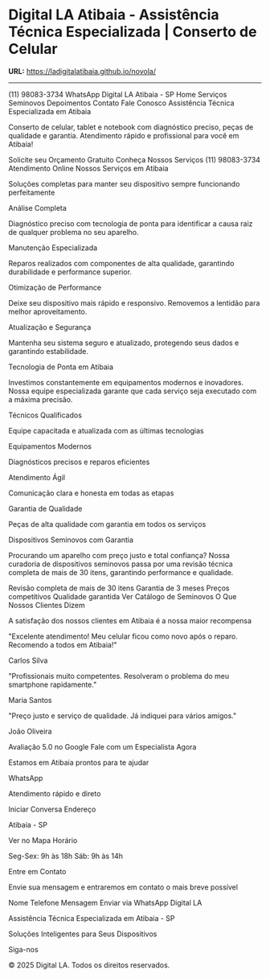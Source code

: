 # Digital LA Atibaia - Assistência Técnica Especializada | Conserto de Celular

**URL:** https://ladigitalatibaia.github.io/novola/

---

(11) 98083-3734
WhatsApp
Digital LA
Atibaia - SP
Home
Serviços
Seminovos
Depoimentos
Contato
Fale Conosco
Assistência Técnica Especializada em Atibaia

Conserto de celular, tablet e notebook com diagnóstico preciso, peças de qualidade e garantia. Atendimento rápido e profissional para você em Atibaia!

Solicite seu Orçamento Gratuito
Conheça Nossos Serviços
(11) 98083-3734
Atendimento Online
Nossos Serviços em Atibaia

Soluções completas para manter seu dispositivo sempre funcionando perfeitamente

Análise Completa

Diagnóstico preciso com tecnologia de ponta para identificar a causa raiz de qualquer problema no seu aparelho.

Manutenção Especializada

Reparos realizados com componentes de alta qualidade, garantindo durabilidade e performance superior.

Otimização de Performance

Deixe seu dispositivo mais rápido e responsivo. Removemos a lentidão para melhor aproveitamento.

Atualização e Segurança

Mantenha seu sistema seguro e atualizado, protegendo seus dados e garantindo estabilidade.

Tecnologia de Ponta em Atibaia

Investimos constantemente em equipamentos modernos e inovadores. Nossa equipe especializada garante que cada serviço seja executado com a máxima precisão.

Técnicos Qualificados

Equipe capacitada e atualizada com as últimas tecnologias

Equipamentos Modernos

Diagnósticos precisos e reparos eficientes

Atendimento Ágil

Comunicação clara e honesta em todas as etapas

Garantia de Qualidade

Peças de alta qualidade com garantia em todos os serviços

Dispositivos Seminovos com Garantia

Procurando um aparelho com preço justo e total confiança? Nossa curadoria de dispositivos seminovos passa por uma revisão técnica completa de mais de 30 itens, garantindo performance e qualidade.

Revisão completa de mais de 30 itens
Garantia de 3 meses
Preços competitivos
Qualidade garantida
Ver Catálogo de Seminovos
O Que Nossos Clientes Dizem

A satisfação dos nossos clientes em Atibaia é a nossa maior recompensa

    

"Excelente atendimento! Meu celular ficou como novo após o reparo. Recomendo a todos em Atibaia!"

Carlos Silva

    

"Profissionais muito competentes. Resolveram o problema do meu smartphone rapidamente."

Maria Santos

    

"Preço justo e serviço de qualidade. Já indiquei para vários amigos."

João Oliveira

Avaliação 5.0 no Google
Fale com um Especialista Agora

Estamos em Atibaia prontos para te ajudar

WhatsApp

Atendimento rápido e direto

Iniciar Conversa
Endereço

Atibaia - SP

Ver no Mapa
Horário

Seg-Sex: 9h às 18h
Sáb: 9h às 14h

Entre em Contato

Envie sua mensagem e entraremos em contato o mais breve possível

Nome
Telefone
Mensagem
Enviar via WhatsApp
Digital LA

Assistência Técnica Especializada em Atibaia - SP

Soluções Inteligentes para Seus Dispositivos

Siga-nos

© 2025 Digital LA. Todos os direitos reservados.
